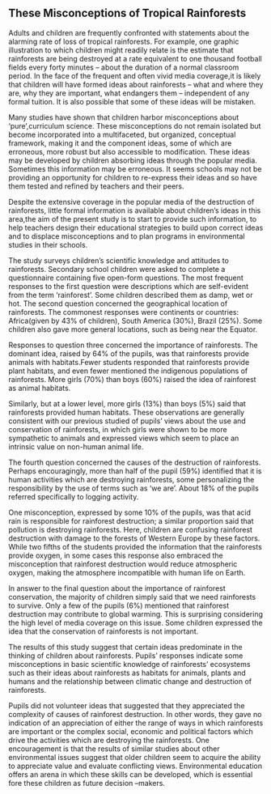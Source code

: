 ## These Misconceptions of Tropical Rainforests

Adults and children are frequently confronted with statements about the alarming rate of loss of tropical rainforests.
For example, one graphic illustration to which children might readily relate is the estimate that rainforests are being
destroyed at a rate equivalent to one thousand football fields every forty minutes – about the duration of a normal
classroom period. In the face of the frequent and often vivid media coverage,it is likely that children will have formed
ideas about rainforests – what and where they are, why they are important, what endangers them – independent of any
formal tuition. It is also possible that some of these ideas will be mistaken.

Many studies have shown that children harbor misconceptions about ‘pure’,curriculum science. These misconceptions do not
remain isolated but become incorporated into a multifaceted, but organized, conceptual framework, making it and the
component ideas, some of which are erroneous, more robust but also accessible to modification. These ideas may be
developed by children absorbing ideas through the popular media. Sometimes this information may be erroneous. It seems
schools may not be providing an opportunity for children to re-express their ideas and so have them tested and refined
by teachers and their peers.

Despite the extensive coverage in the popular media of the destruction of rainforests, little formal information is
available about children’s ideas in this area,the aim of the present study is to start to provide such information, to
help teachers design their educational strategies to build upon correct ideas and to displace misconceptions and to plan
programs in environmental studies in their schools.

The study surveys children’s scientific knowledge and attitudes to rainforests. Secondary school children were asked to
complete a questionnaire containing five open-form questions. The most frequent responses to the first question were
descriptions which are self-evident from the term ‘rainforest’. Some children described them as damp, wet or hot. The
second question concerned the geographical location of rainforests. The commonest responses were continents or
countries: Africa(given by 43% of children), South America (30%), Brazil (25%). Some children also gave more general
locations, such as being near the Equator.

Responses to question three concerned the importance of rainforests. The dominant idea, raised by 64% of the pupils, was
that rainforests provide animals with habitats.Fewer students responded that rainforests provide plant habitats, and
even fewer mentioned the indigenous populations of rainforests. More girls (70%) than boys (60%) raised the idea of
rainforest as animal habitats.

Similarly, but at a lower level, more girls (13%) than boys (5%) said that rainforests provided human habitats. These
observations are generally consistent with our previous studied of pupils’ views about the use and conservation of
rainforests, in which girls were shown to be more sympathetic to animals and expressed views which seem to place an
intrinsic value on non-human animal life.

The fourth question concerned the causes of the destruction of rainforests. Perhaps encouragingly, more than half of the
pupil (59%) identified that it is human activities which are destroying rainforests, some personalizing the
responsibility by the use of terms such as ‘we are’. About 18% of the pupils referred specifically to logging activity.

One misconception, expressed by some 10% of the pupils, was that acid rain is responsible for rainforest destruction; a
similar proportion said that pollution is destroying rainforests. Here, children are confusing rainforest destruction
with damage to the forests of Western Europe by these factors. While two fifths of the students provided the information
that the rainforests provide oxygen, in some cases this response also embraced the misconception that rainforest
destruction would reduce atmospheric oxygen, making the atmosphere incompatible with human life on Earth.

In answer to the final question about the importance of rainforest conservation, the majority of children simply said
that we need rainforests to survive. Only a few of the pupils (6%) mentioned that rainforest destruction may contribute
to global warming. This is surprising considering the high level of media coverage on this issue. Some children
expressed the idea that the conservation of rainforests is not important.

The results of this study suggest that certain ideas predominate in the thinking of children about rainforests. Pupils’
responses indicate some misconceptions in basic scientific knowledge of rainforests’ ecosystems such as their ideas
about rainforests as habitats for animals, plants and humans and the relationship between climatic change and
destruction of rainforests.

Pupils did not volunteer ideas that suggested that they appreciated the complexity of causes of rainforest destruction.
In other words, they gave no indication of an appreciation of either the range of ways in which rainforests are
important or the complex social, economic and political factors which drive the activities which are destroying the
rainforests. One encouragement is that the results of similar studies about other environmental issues suggest that
older children seem to acquire the ability to appreciate value and evaluate conflicting views. Environmental education
offers an arena in which these skills can be developed, which is essential fore these children as future decision
–makers.

